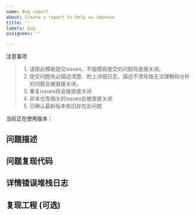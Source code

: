 ```yaml
---
name: Bug report
about: Create a report to help us improve
title: ''
labels: bug
assignees: ''

---
```


注意事项
> 1. 请按此模板提交issues，不按模板提交的问题将直接关闭。
> 2. 提交问题务必描述清楚、附上详细日志，描述不清导致无法理解和分析的问题会被直接关闭。
> 3. 重复issues将会被直接关闭
> 4. 非本仓库相关的issues会被直接关闭
> 5. 已确认最新版本依旧存在此问题

当前正在使用版本：

## 问题描述

## 问题复现代码

## 详情错误堆栈日志

## 复现工程 (可选)
